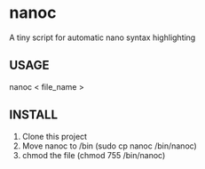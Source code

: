 # nanoc
A tiny script for automatic nano syntax highlighting

USAGE
-----

nanoc < file_name >

INSTALL
-------

 1. Clone this project
 2. Move nanoc to /bin (sudo cp nanoc /bin/nanoc)
 3. chmod the file (chmod 755 /bin/nanoc)

